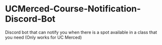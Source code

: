 # UCMerced-Course-Notification-Discord-Bot
Discord bot that can notify you when there is a spot available in a class that you need
(Only works for UC Merced)
